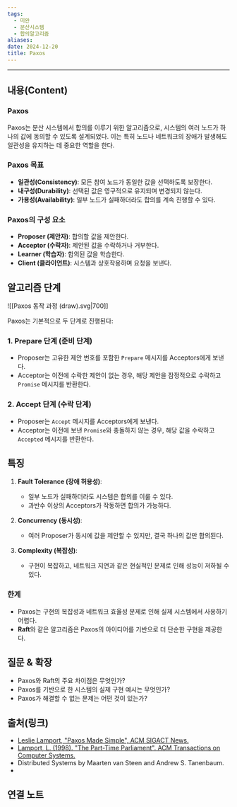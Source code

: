 ```yaml
---
tags:
  - 미완
  - 분산시스템
  - 합의알고리즘
aliases: 
date: 2024-12-20
title: Paxos
---
```

---

## 내용(Content)

### Paxos

Paxos는 분산 시스템에서 합의를 이루기 위한 알고리즘으로, 시스템의 여러 노드가 하나의 값에 동의할 수 있도록 설계되었다. 이는 특히 노드나 네트워크의 장애가 발생해도 일관성을 유지하는 데 중요한 역할을 한다.

### Paxos 목표

- **일관성(Consistency)**: 모든 참여 노드가 동일한 값을 선택하도록 보장한다.
- **내구성(Durability)**: 선택된 값은 영구적으로 유지되며 변경되지 않는다.
- **가용성(Availability)**: 일부 노드가 실패하더라도 합의를 계속 진행할 수 있다.

### Paxos의 구성 요소

- **Proposer (제안자)**: 합의할 값을 제안한다.
- **Acceptor (수락자)**: 제안된 값을 수락하거나 거부한다.
- **Learner (학습자)**: 합의된 값을 학습한다.
- **Client (클라이언트)**: 시스템과 상호작용하며 요청을 보낸다.

## 알고리즘 단계

![[Paxos 동작 과정 (draw).svg|700]]

Paxos는 기본적으로 두 단계로 진행된다:

### 1. **Prepare 단계 (준비 단계)**

- Proposer는 고유한 제안 번호를 포함한 `Prepare` 메시지를 Acceptors에게 보낸다.
- Acceptor는 이전에 수락한 제안이 없는 경우, 해당 제안을 잠정적으로 수락하고 `Promise` 메시지를 반환한다.

### 2. **Accept 단계 (수락 단계)**

- Proposer는 `Accept` 메시지를 Acceptors에게 보낸다.
- Acceptor는 이전에 보낸 `Promise`와 충돌하지 않는 경우, 해당 값을 수락하고 `Accepted` 메시지를 반환한다.


## 특징

1. **Fault Tolerance (장애 허용성)**:
    
    - 일부 노드가 실패하더라도 시스템은 합의를 이룰 수 있다.
    - 과반수 이상의 Acceptors가 작동하면 합의가 가능하다.
2. **Concurrency (동시성)**:
    
    - 여러 Proposer가 동시에 값을 제안할 수 있지만, 결국 하나의 값만 합의된다.
3. **Complexity (복잡성)**:
    
    - 구현이 복잡하고, 네트워크 지연과 같은 현실적인 문제로 인해 성능이 저하될 수 있다.

### 한계

- Paxos는 구현의 복잡성과 네트워크 효율성 문제로 인해 실제 시스템에서 사용하기 어렵다.
- **Raft**와 같은 알고리즘은 Paxos의 아이디어를 기반으로 더 단순한 구현을 제공한다.

## 질문 & 확장

- Paxos와 Raft의 주요 차이점은 무엇인가?
- Paxos를 기반으로 한 시스템의 실제 구현 예시는 무엇인가?
- Paxos가 해결할 수 없는 문제는 어떤 것이 있는가?

## 출처(링크)

- [Leslie Lamport, "Paxos Made Simple", ACM SIGACT News.](https://lamport.azurewebsites.net/pubs/paxos-simple.pdf)
- [Lamport, L. (1998). "The Part-Time Parliament". ACM Transactions on Computer Systems.](https://lamport.azurewebsites.net/pubs/lamport-paxos.pdf)
- Distributed Systems by Maarten van Steen and Andrew S. Tanenbaum.
- 
## 연결 노트










